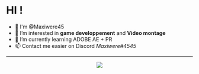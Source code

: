 # **HI !**
- 🙌 I'm @Maxiwere45
- 👀 I’m interested in **game developpement** and **Video montage**
- 🌱 I’m currently learning ADOBE AE + PR
- 📫 Contact me easier on Discord *Maxiwere#4545*

---

<p align="center">
  <a href="https://skillicons.dev">
    <img src="https://skillicons.dev/icons?i=py,php,git,html,css,vscode,c,java,linux,md,pr,ae" />
  </a>
</p>
